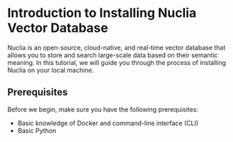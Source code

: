 # Introduction to Installing Nuclia Vector Database

Nuclia is an open-source, cloud-native, and real-time vector database that allows you to store and search large-scale data based on their semantic meaning. In this tutorial, we will guide you through the process of installing Nuclia on your local machine.

## Prerequisites

Before we begin, make sure you have the following prerequisites:

- Basic knowledge of Docker and command-line interface (CLI)
- Basic Python


